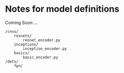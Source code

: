 # Notes for model definitions
Coming Soon ...

```commandline
/cnns/
    resnets/
        resnet_encoder.py
    inceptions/
        inception_encoder.py
    basics/
        basic_encoder.py
/dets/
    fpn/
```